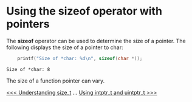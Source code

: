 # Using the sizeof operator with pointers

The **sizeof** operator can be used to determine the size of a pointer. The following displays the size of a pointer to char:

```c
    printf("Size of *char: %d\n", sizeof(char *));
```

```
Size of *char: 8
```

The size of a function pointer can vary.

[<<< Understanding size_t](102-understanding-size_t.md) ... [Using intptr_t and uintptr_t >>>](104-using-intptr_t-and-uintptr_t.md)